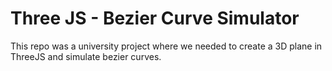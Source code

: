 # Three JS - Bezier Curve Simulator

This repo was a university project where we needed to create a 3D plane in ThreeJS and simulate bezier curves.
